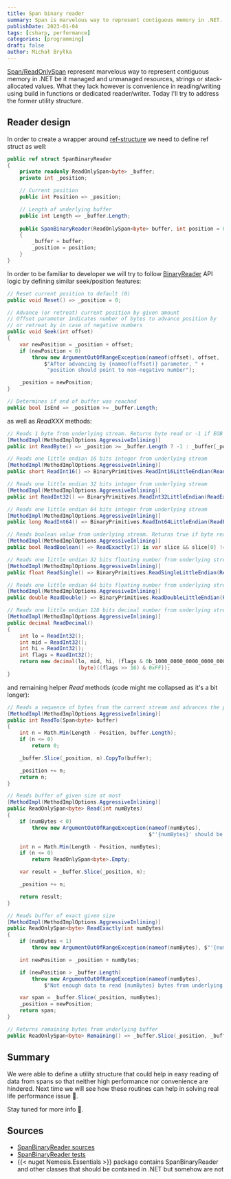 ```yaml
---
title: Span binary reader
summary: Span is marvelous way to represent contiguous memory in .NET. What it lacks is convenience in reading/writing using build in functions or dedicated reader/writer. Today I'll try to address the former 
publishDate: 2023-01-04
tags: [csharp, performance]
categories: [programming]
draft: false
author: Michał Bryłka
---
```


[Span/ReadOnlySpan](https://learn.microsoft.com/en-us/archive/msdn-magazine/2018/january/csharp-all-about-span-exploring-a-new-net-mainstay) represent marvelous way to represent contiguous memory in .NET be it managed and unmanaged resources, strings or stack-allocated values. What they lack however is convenience in reading/writing using build in functions or dedicated reader/writer. Today I'll try to address the former utility structure.

## Reader design
In order to create a wrapper around [ref-structure](https://learn.microsoft.com/en-us/dotnet/csharp/language-reference/builtin-types/ref-struct) we need to define ref struct as well:

``` cs
public ref struct SpanBinaryReader
{
    private readonly ReadOnlySpan<byte> _buffer;
    private int _position;

    // Current position
    public int Position => _position; 

    // Length of underlying buffer
    public int Length => _buffer.Length; 
    
    public SpanBinaryReader(ReadOnlySpan<byte> buffer, int position = 0)
    {
        _buffer = buffer;
        _position = position;
    }
}
```

In order to be familiar to developer we will try to follow [BinaryReader](https://learn.microsoft.com/en-us/dotnet/api/system.io.binaryreader?view=net-7.0) API logic by defining similar seek/position features:

``` cs
// Reset current position to default (0)
public void Reset() => _position = 0;

// Advance (or retreat) current position by given amount
// Offset parameter indicates number of bytes to advance position by 
// or retreat by in case of negative numbers
public void Seek(int offset)
{
    var newPosition = _position + offset;
    if (newPosition < 0)
        throw new ArgumentOutOfRangeException(nameof(offset), offset, 
            $"After advancing by {nameof(offset)} parameter, " + 
             "position should point to non-negative number");

    _position = newPosition;
}

// Determines if end of buffer was reached 
public bool IsEnd => _position >= _buffer.Length;
```

as well as *ReadXXX* methods:
``` cs
// Reads 1 byte from underlying stream. Returns byte read or -1 if EOB is reached
[MethodImpl(MethodImplOptions.AggressiveInlining)]
public int ReadByte() => _position >= _buffer.Length ? -1 : _buffer[_position++];

// Reads one little endian 16 bits integer from underlying stream
[MethodImpl(MethodImplOptions.AggressiveInlining)]
public short ReadInt16() => BinaryPrimitives.ReadInt16LittleEndian(ReadExactly(2));

// Reads one little endian 32 bits integer from underlying stream
[MethodImpl(MethodImplOptions.AggressiveInlining)]
public int ReadInt32() => BinaryPrimitives.ReadInt32LittleEndian(ReadExactly(4));

// Reads one little endian 64 bits integer from underlying stream
[MethodImpl(MethodImplOptions.AggressiveInlining)]
public long ReadInt64() => BinaryPrimitives.ReadInt64LittleEndian(ReadExactly(8));

// Reads boolean value from underlying stream. Returns true if byte read is non-zero, false otherwise
[MethodImpl(MethodImplOptions.AggressiveInlining)]
public bool ReadBoolean() => ReadExactly(1) is var slice && slice[0] != 0;

// Reads one little endian 32 bits floating number from underlying stream
[MethodImpl(MethodImplOptions.AggressiveInlining)]
public float ReadSingle() => BinaryPrimitives.ReadSingleLittleEndian(ReadExactly(4));

// Reads one little endian 64 bits floating number from underlying stream
[MethodImpl(MethodImplOptions.AggressiveInlining)]
public double ReadDouble() => BinaryPrimitives.ReadDoubleLittleEndian(ReadExactly(8));

// Reads one little endian 128 bits decimal number from underlying stream
[MethodImpl(MethodImplOptions.AggressiveInlining)]
public decimal ReadDecimal()
{
    int lo = ReadInt32();
    int mid = ReadInt32();
    int hi = ReadInt32();
    int flags = ReadInt32();
    return new decimal(lo, mid, hi, (flags & 0b_1000_0000_0000_0000_0000_0000_0000_0000) != 0, 
                       (byte)((flags >> 16) & 0xFF));
}
```
and remaining helper *Read* methods (code might me collapsed as it's a bit longer):
``` cs
// Reads a sequence of bytes from the current stream and advances the position within the stream by the number of bytes read.
[MethodImpl(MethodImplOptions.AggressiveInlining)]
public int ReadTo(Span<byte> buffer)
{
    int n = Math.Min(Length - Position, buffer.Length);
    if (n <= 0)
        return 0;

    _buffer.Slice(_position, n).CopyTo(buffer);

    _position += n;
    return n;
}

// Reads buffer of given size at most
[MethodImpl(MethodImplOptions.AggressiveInlining)]
public ReadOnlySpan<byte> Read(int numBytes)
{
    if (numBytes < 0) 
        throw new ArgumentOutOfRangeException(nameof(numBytes), 
                                              $"'{numBytes}' should be non negative");

    int n = Math.Min(Length - Position, numBytes);
    if (n <= 0)
        return ReadOnlySpan<byte>.Empty;

    var result = _buffer.Slice(_position, n);

    _position += n;

    return result;
}

// Reads buffer of exact given size 
[MethodImpl(MethodImplOptions.AggressiveInlining)]
public ReadOnlySpan<byte> ReadExactly(int numBytes)
{
    if (numBytes < 1) 
        throw new ArgumentOutOfRangeException(nameof(numBytes), $"'{numBytes}' should be at least 1");

    int newPosition = _position + numBytes;

    if (newPosition > _buffer.Length)
        throw new ArgumentOutOfRangeException(nameof(numBytes), 
            $"Not enough data to read {numBytes} bytes from underlying buffer");

    var span = _buffer.Slice(_position, numBytes);
    _position = newPosition;
    return span;
}

// Returns remaining bytes from underlying buffer
public ReadOnlySpan<byte> Remaining() => _buffer.Slice(_position, _buffer.Length - _position);
```

## Summary 
We were able to define a utility structure that could help in easy reading of data from spans so that neither high performance nor convenience are hindered. Next time we will see how these routines can help in solving real life performance issue :rocket:.

Stay tuned for more info :vulcan_salute:. 

## Sources 
- [SpanBinaryReader sources](https://github.com/nemesissoft/Nemesis.Essentials/blob/70e1f4817654b6f16589315337e60fbd64d0c651/Nemesis.Essentials/Design/SpanBinaryReader.cs)
- [SpanBinaryReader tests](https://github.com/nemesissoft/Nemesis.Essentials/blob/70e1f4817654b6f16589315337e60fbd64d0c651/Nemesis.Essentials.Tests/SpanBinaryReaderTests.cs)
- {{< nuget Nemesis.Essentials >}} package contains SpanBinaryReader and other classes that should be contained in .NET but somehow are not
